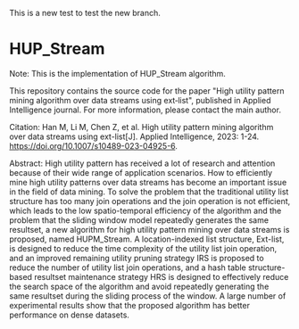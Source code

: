 This is a new test to test the new branch.

# HUP_Stream
Note: This is the implementation of HUP_Stream algorithm.

This repository contains the source code for the paper "High utility pattern mining algorithm over data streams using ext‑list", published in Applied Intelligence journal. For more information, please contact the main author.

Citation: Han M, Li M, Chen Z, et al. High utility pattern mining algorithm over data streams using ext-list[J]. Applied Intelligence, 2023: 1-24.
https://doi.org/10.1007/s10489-023-04925-6.

Abstract: High utility pattern has received a lot of research and attention because of their wide range of application scenarios. How to efficiently mine high utility patterns over data streams has become an important issue in the field of data mining. To solve the problem that the traditional utility list structure has too many join operations and the join operation is not efficient, which leads to the low spatio-temporal efficiency of the algorithm and the problem that the sliding window model repeatedly generates the same resultset, a new algorithm for high utility pattern mining over data streams is proposed, named HUPM_Stream. A location-indexed list structure, Ext-list, is designed to reduce the time complexity of the utility list join operation, and an improved remaining utility pruning strategy IRS is proposed to reduce the number of utility list join operations, and a hash table structure-based resultset maintenance strategy HRS is designed to effectively reduce the search space of the algorithm and avoid repeatedly generating the same resultset during the sliding process of the window. A large number of experimental results show that the proposed algorithm has better performance on dense datasets.